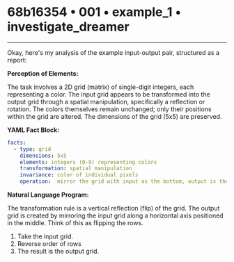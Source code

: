 # 68b16354 • 001 • example_1 • investigate_dreamer

---
Okay, here's my analysis of the example input-output pair, structured as a report:

**Perception of Elements:**

The task involves a 2D grid (matrix) of single-digit integers, each representing a color. The input grid appears to be transformed into the output grid through a spatial manipulation, specifically a reflection or rotation. The colors themselves remain unchanged; only their positions within the grid are altered. The dimensions of the grid (5x5) are preserved.

**YAML Fact Block:**



```yaml
facts:
  - type: grid
    dimensions: 5x5
    elements: integers (0-9) representing colors
    transformation: spatial manipulation
    invariance: color of individual pixels
    operation:  mirror the grid with input as the bottom, output is the top
```



**Natural Language Program:**

The transformation rule is a vertical reflection (flip) of the grid. The output grid is created by mirroring the input grid along a horizontal axis positioned in the middle. Think of this as flipping the rows.

1.  Take the input grid.
2.  Reverse order of rows
3.  The result is the output grid.

